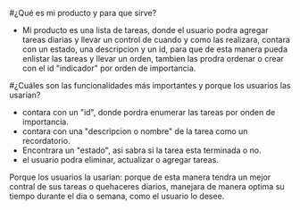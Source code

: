 #¿Qué es mi producto y para que sirve?

- Mi producto es una lista de tareas, donde el usuario podra agregar tareas diarias y llevar un control de cuando y como las realizara, contara con un estado, una descripcion y un id, para que de esta manera pueda enlistar las tareas y llevar un orden, tambien las prodra ordenar o crear con el id "indicador" por orden de importancia. 

#¿Cuáles son las funcionalidades más importantes y porque los usuarios las usarían?

 - contara con un "id", donde pordra enumerar las tareas por onden de importancia.
 - contara con una "descripcion o nombre" de la tarea como un recordatorio.
 - Encontrara un "estado", asi sabra si la tarea esta terminada o no.
 - el usuario podra eliminar, actualizar o agregar tareas.

Porque los usuarios la usarian: porque de esta manera tendra un mejor contral de sus tareas o quehaceres diarios, manejara de manera optima su tiempo durante el dia o semana, como el usuario lo desee.